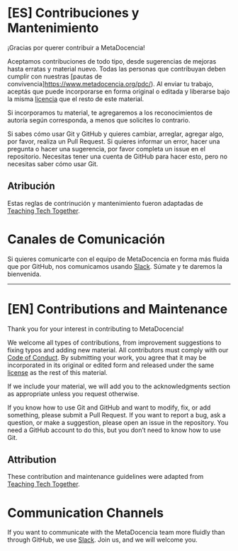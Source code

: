 
# [ES] Contribuciones y Mantenimiento 

¡Gracias por querer contribuir a MetaDocencia!

Aceptamos contribuciones de todo tipo, desde sugerencias de mejoras hasta erratas y material nuevo. Todas las personas que
contribuyan deben cumplir con nuestras [pautas de convivencia]https://www.metadocencia.org/pdc/).  Al enviar tu trabajo, aceptás que puede incorporarse en forma original o editada y liberarse bajo la misma [licencia](https://github.com/MetaDocencia/docs/blob/master/LICENCIA.md) que el resto de este material. 

Si incorporamos tu material, te agregaremos a los reconocimientos de autoría según corresponda, a menos que solicites lo contrario.

Si sabes cómo usar Git y GitHub y quieres cambiar, arreglar, agregar algo, por favor, realiza un Pull Request. Si quieres informar un error, hacer una pregunta o hacer una sugerencia, por favor completa un issue en el repositorio. Necesitas tener una cuenta de GitHub para hacer esto, pero no necesitas saber cómo usar Git.

## Atribución

Estas reglas de contrinución y mantenimiento fueron adaptadas de [Teaching Tech Together](http://teachtogether.tech/#s:joining-contributing).

# Canales de Comunicación

Si quieres comunicarte con el equipo de MetaDocencia en forma más fluida que por GitHub, nos comunicamos usando [Slack](https://w3id.org/metadocencia/slack). Súmate y te daremos la bienvenida. 

--------------------------

# [EN] Contributions and Maintenance

Thank you for your interest in contributing to MetaDocencia!

We welcome all types of contributions, from improvement suggestions to fixing typos and adding new material. All contributors must comply with our [Code of Conduct](https://www.metadocencia.org/en/pdc/). By submitting your work, you agree that it may be incorporated in its original or edited form and released under the same [license](https://creativecommons.org/licenses/by-nc/4.0/deed.en) as the rest of this material.

If we include your material, we will add you to the acknowledgments section as appropriate unless you request otherwise.

If you know how to use Git and GitHub and want to modify, fix, or add something, please submit a Pull Request. If you want to report a bug, ask a question, or make a suggestion, please open an issue in the repository. You need a GitHub account to do this, but you don’t need to know how to use Git.

## Attribution

These contribution and maintenance guidelines were adapted from [Teaching Tech Together](http://teachtogether.tech/#s:joining-contributing).

# Communication Channels

If you want to communicate with the MetaDocencia team more fluidly than through GitHub, we use [Slack](https://w3id.org/metadocencia/slack). Join us, and we will welcome you.
